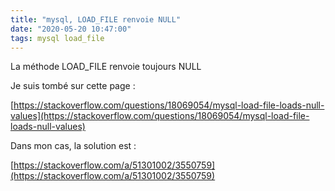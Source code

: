 ```yaml
---
title: "mysql, LOAD_FILE renvoie NULL"
date: "2020-05-20 10:47:00"
tags: mysql load_file
---
```

La méthode LOAD_FILE renvoie toujours NULL

Je suis tombé sur cette page :

[https://stackoverflow.com/questions/18069054/mysql-load-file-loads-null-values](https://stackoverflow.com/questions/18069054/mysql-load-file-loads-null-values)

Dans mon cas, la solution est :

[https://stackoverflow.com/a/51301002/3550759](https://stackoverflow.com/a/51301002/3550759)


